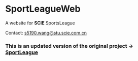 # SportLeagueWeb
A website for **SCIE** SportsLeague

Contact: s5190.wang@stu.scie.com.cn

### This is an updated version of the original project -> [SportLeague](https://github.com/Jacob5190/SportsLeague)

